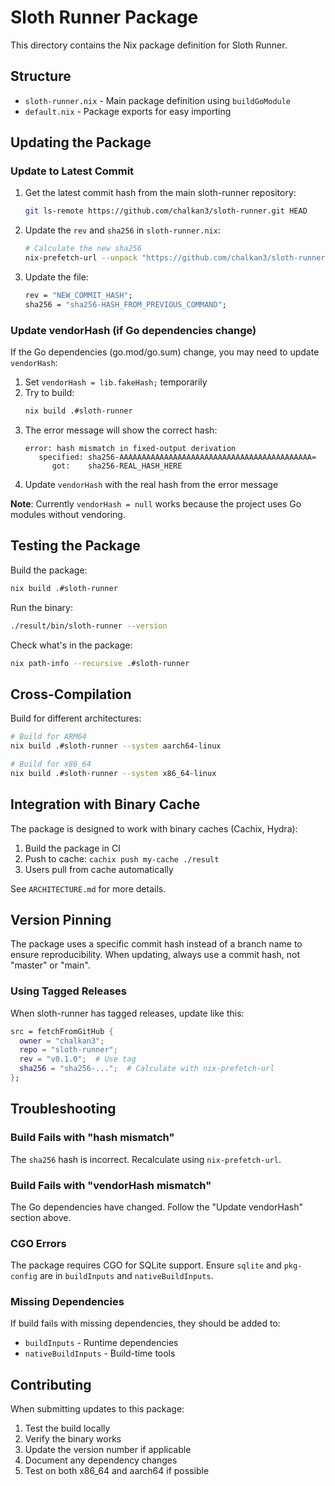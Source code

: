 # Sloth Runner Package

This directory contains the Nix package definition for Sloth Runner.

## Structure

- `sloth-runner.nix` - Main package definition using `buildGoModule`
- `default.nix` - Package exports for easy importing

## Updating the Package

### Update to Latest Commit

1. Get the latest commit hash from the main sloth-runner repository:
   ```bash
   git ls-remote https://github.com/chalkan3/sloth-runner.git HEAD
   ```

2. Update the `rev` and `sha256` in `sloth-runner.nix`:
   ```bash
   # Calculate the new sha256
   nix-prefetch-url --unpack "https://github.com/chalkan3/sloth-runner/archive/NEW_COMMIT_HASH.tar.gz"
   ```

3. Update the file:
   ```nix
   rev = "NEW_COMMIT_HASH";
   sha256 = "sha256-HASH_FROM_PREVIOUS_COMMAND";
   ```

### Update vendorHash (if Go dependencies change)

If the Go dependencies (go.mod/go.sum) change, you may need to update `vendorHash`:

1. Set `vendorHash = lib.fakeHash;` temporarily
2. Try to build:
   ```bash
   nix build .#sloth-runner
   ```
3. The error message will show the correct hash:
   ```
   error: hash mismatch in fixed-output derivation
      specified: sha256-AAAAAAAAAAAAAAAAAAAAAAAAAAAAAAAAAAAAAAAAAAA=
         got:    sha256-REAL_HASH_HERE
   ```
4. Update `vendorHash` with the real hash from the error message

**Note**: Currently `vendorHash = null` works because the project uses Go modules without vendoring.

## Testing the Package

Build the package:
```bash
nix build .#sloth-runner
```

Run the binary:
```bash
./result/bin/sloth-runner --version
```

Check what's in the package:
```bash
nix path-info --recursive .#sloth-runner
```

## Cross-Compilation

Build for different architectures:

```bash
# Build for ARM64
nix build .#sloth-runner --system aarch64-linux

# Build for x86_64
nix build .#sloth-runner --system x86_64-linux
```

## Integration with Binary Cache

The package is designed to work with binary caches (Cachix, Hydra):

1. Build the package in CI
2. Push to cache: `cachix push my-cache ./result`
3. Users pull from cache automatically

See `ARCHITECTURE.md` for more details.

## Version Pinning

The package uses a specific commit hash instead of a branch name to ensure reproducibility. When updating, always use a commit hash, not "master" or "main".

### Using Tagged Releases

When sloth-runner has tagged releases, update like this:

```nix
src = fetchFromGitHub {
  owner = "chalkan3";
  repo = "sloth-runner";
  rev = "v0.1.0";  # Use tag
  sha256 = "sha256-...";  # Calculate with nix-prefetch-url
};
```

## Troubleshooting

### Build Fails with "hash mismatch"

The `sha256` hash is incorrect. Recalculate using `nix-prefetch-url`.

### Build Fails with "vendorHash mismatch"

The Go dependencies have changed. Follow the "Update vendorHash" section above.

### CGO Errors

The package requires CGO for SQLite support. Ensure `sqlite` and `pkg-config` are in `buildInputs` and `nativeBuildInputs`.

### Missing Dependencies

If build fails with missing dependencies, they should be added to:
- `buildInputs` - Runtime dependencies
- `nativeBuildInputs` - Build-time tools

## Contributing

When submitting updates to this package:

1. Test the build locally
2. Verify the binary works
3. Update the version number if applicable
4. Document any dependency changes
5. Test on both x86_64 and aarch64 if possible

